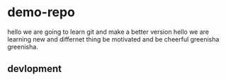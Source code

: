 # demo-repo
hello we are going to learn git
and make a better version
hello we are learning new 
and differnet thing
be motivated
and be cheerful
greenisha 
greenisha.
## devlopment

